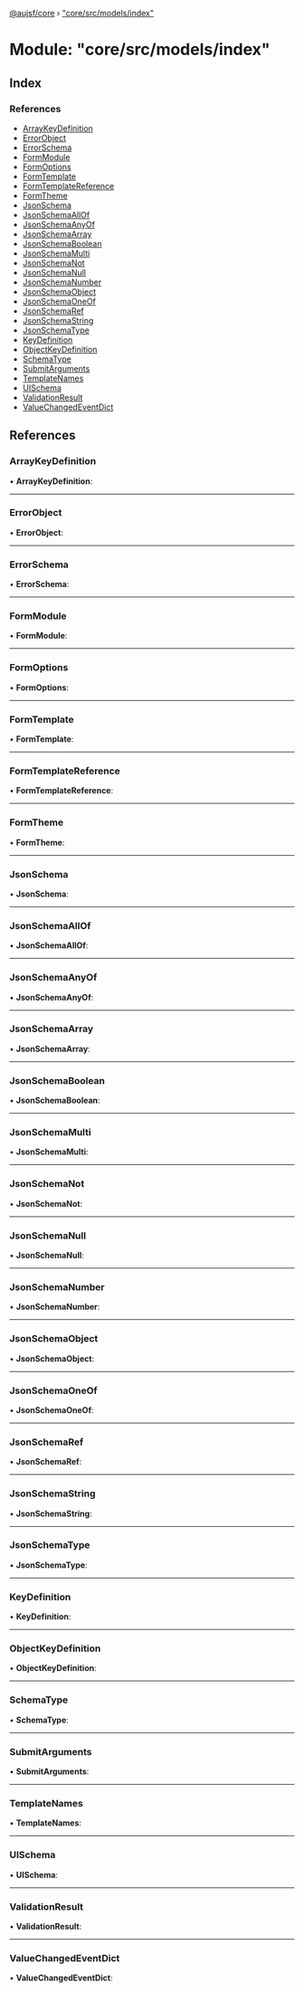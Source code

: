 [@aujsf/core](../README.md) › ["core/src/models/index"](_core_src_models_index_.md)

# Module: "core/src/models/index"

## Index

### References

* [ArrayKeyDefinition](_core_src_models_index_.md#arraykeydefinition)
* [ErrorObject](_core_src_models_index_.md#errorobject)
* [ErrorSchema](_core_src_models_index_.md#errorschema)
* [FormModule](_core_src_models_index_.md#formmodule)
* [FormOptions](_core_src_models_index_.md#formoptions)
* [FormTemplate](_core_src_models_index_.md#formtemplate)
* [FormTemplateReference](_core_src_models_index_.md#formtemplatereference)
* [FormTheme](_core_src_models_index_.md#formtheme)
* [JsonSchema](_core_src_models_index_.md#jsonschema)
* [JsonSchemaAllOf](_core_src_models_index_.md#jsonschemaallof)
* [JsonSchemaAnyOf](_core_src_models_index_.md#jsonschemaanyof)
* [JsonSchemaArray](_core_src_models_index_.md#jsonschemaarray)
* [JsonSchemaBoolean](_core_src_models_index_.md#jsonschemaboolean)
* [JsonSchemaMulti](_core_src_models_index_.md#jsonschemamulti)
* [JsonSchemaNot](_core_src_models_index_.md#jsonschemanot)
* [JsonSchemaNull](_core_src_models_index_.md#jsonschemanull)
* [JsonSchemaNumber](_core_src_models_index_.md#jsonschemanumber)
* [JsonSchemaObject](_core_src_models_index_.md#jsonschemaobject)
* [JsonSchemaOneOf](_core_src_models_index_.md#jsonschemaoneof)
* [JsonSchemaRef](_core_src_models_index_.md#jsonschemaref)
* [JsonSchemaString](_core_src_models_index_.md#jsonschemastring)
* [JsonSchemaType](_core_src_models_index_.md#jsonschematype)
* [KeyDefinition](_core_src_models_index_.md#keydefinition)
* [ObjectKeyDefinition](_core_src_models_index_.md#objectkeydefinition)
* [SchemaType](_core_src_models_index_.md#schematype)
* [SubmitArguments](_core_src_models_index_.md#submitarguments)
* [TemplateNames](_core_src_models_index_.md#templatenames)
* [UISchema](_core_src_models_index_.md#uischema)
* [ValidationResult](_core_src_models_index_.md#validationresult)
* [ValueChangedEventDict](_core_src_models_index_.md#valuechangedeventdict)

## References

###  ArrayKeyDefinition

• **ArrayKeyDefinition**:

___

###  ErrorObject

• **ErrorObject**:

___

###  ErrorSchema

• **ErrorSchema**:

___

###  FormModule

• **FormModule**:

___

###  FormOptions

• **FormOptions**:

___

###  FormTemplate

• **FormTemplate**:

___

###  FormTemplateReference

• **FormTemplateReference**:

___

###  FormTheme

• **FormTheme**:

___

###  JsonSchema

• **JsonSchema**:

___

###  JsonSchemaAllOf

• **JsonSchemaAllOf**:

___

###  JsonSchemaAnyOf

• **JsonSchemaAnyOf**:

___

###  JsonSchemaArray

• **JsonSchemaArray**:

___

###  JsonSchemaBoolean

• **JsonSchemaBoolean**:

___

###  JsonSchemaMulti

• **JsonSchemaMulti**:

___

###  JsonSchemaNot

• **JsonSchemaNot**:

___

###  JsonSchemaNull

• **JsonSchemaNull**:

___

###  JsonSchemaNumber

• **JsonSchemaNumber**:

___

###  JsonSchemaObject

• **JsonSchemaObject**:

___

###  JsonSchemaOneOf

• **JsonSchemaOneOf**:

___

###  JsonSchemaRef

• **JsonSchemaRef**:

___

###  JsonSchemaString

• **JsonSchemaString**:

___

###  JsonSchemaType

• **JsonSchemaType**:

___

###  KeyDefinition

• **KeyDefinition**:

___

###  ObjectKeyDefinition

• **ObjectKeyDefinition**:

___

###  SchemaType

• **SchemaType**:

___

###  SubmitArguments

• **SubmitArguments**:

___

###  TemplateNames

• **TemplateNames**:

___

###  UISchema

• **UISchema**:

___

###  ValidationResult

• **ValidationResult**:

___

###  ValueChangedEventDict

• **ValueChangedEventDict**:
